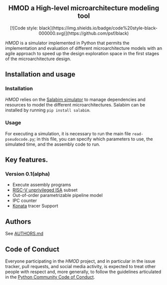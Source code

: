<h2 align="center">HMOD a High-level microarchitecture modeling tool</h2>

<p align="center">
[![Code style: black](https://img.shields.io/badge/code%20style-black-000000.svg)](https://github.com/psf/black)
</p>

_HMOD_ is a simulator implemented in Python that permits the implementation and evaluation of different microarchitecture models with an agile approach to speed up the design exploration space in the first stages of the microarchitecture design.

## Installation and usage

### Installation

_HMOD_ relies on the [Salabim simulator](https://www.salabim.org/) to manage dependencies and resources to model the different microarchitectures. Salabim can be installed by running `pip install salabim`.

### Usage

For executing a simulation, it is necessary to run the main file `read-pseudocode.py`; in this file, you can specify which parameters to use, the simulated time, and the assembly code to run.

## Key features.
### Version 0.1(alpha)
- Execute assembly programs
- [RISC-V unprivileged ISA](https://github.com/riscv/riscv-isa-manual/releases/download/Ratified-IMAFDQC/riscv-spec-20191213.pdf) subset
- Out-of-order parametrizable pipeline model
- IPC counter
- [Konata](https://github.com/shioyadan/Konata) tracer Support

## Authors

See [AUTHORS.md](./AUTHORS.md)

## Code of Conduct

Everyone participating in the _HMOD_ project, and in particular in the issue tracker, pull requests, and social media activity, is expected to treat other people with respect and, more generally, to follow the guidelines articulated in the [Python Community Code of Conduct](https://www.python.org/psf/codeofconduct/).
